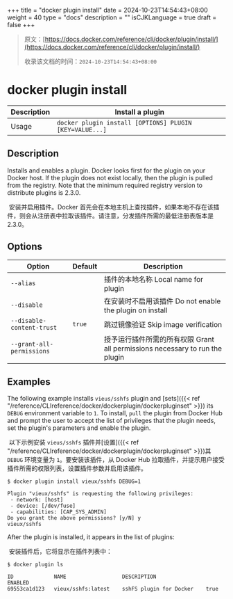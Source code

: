 +++
title = "docker plugin install"
date = 2024-10-23T14:54:43+08:00
weight = 40
type = "docs"
description = ""
isCJKLanguage = true
draft = false
+++

> 原文：[https://docs.docker.com/reference/cli/docker/plugin/install/](https://docs.docker.com/reference/cli/docker/plugin/install/)
>
> 收录该文档的时间：`2024-10-23T14:54:43+08:00`

# docker plugin install

| Description | Install a plugin                                        |
| :---------- | ------------------------------------------------------- |
| Usage       | `docker plugin install [OPTIONS] PLUGIN [KEY=VALUE...]` |

## Description

Installs and enables a plugin. Docker looks first for the plugin on your Docker host. If the plugin does not exist locally, then the plugin is pulled from the registry. Note that the minimum required registry version to distribute plugins is 2.3.0.

​	安装并启用插件。Docker 首先会在本地主机上查找插件，如果本地不存在该插件，则会从注册表中拉取该插件。请注意，分发插件所需的最低注册表版本是 2.3.0。

## Options

| Option                    | Default | Description                                                  |
| ------------------------- | ------- | ------------------------------------------------------------ |
| `--alias`                 |         | 插件的本地名称 Local name for plugin                         |
| `--disable`               |         | 在安装时不启用该插件 Do not enable the plugin on install     |
| `--disable-content-trust` | `true`  | 跳过镜像验证 Skip image verification                         |
| `--grant-all-permissions` |         | 授予运行插件所需的所有权限 Grant all permissions necessary to run the plugin |

## Examples

The following example installs `vieus/sshfs` plugin and [sets]({{< ref "/reference/CLIreference/docker/dockerplugin/dockerpluginset" >}}) its `DEBUG` environment variable to `1`. To install, `pull` the plugin from Docker Hub and prompt the user to accept the list of privileges that the plugin needs, set the plugin's parameters and enable the plugin.

​	以下示例安装 `vieus/sshfs` 插件并[设置]({{< ref "/reference/CLIreference/docker/dockerplugin/dockerpluginset" >}})其 `DEBUG` 环境变量为 `1`。要安装该插件，从 Docker Hub 拉取插件，并提示用户接受插件所需的权限列表，设置插件参数并启用该插件。



```console
$ docker plugin install vieux/sshfs DEBUG=1

Plugin "vieux/sshfs" is requesting the following privileges:
 - network: [host]
 - device: [/dev/fuse]
 - capabilities: [CAP_SYS_ADMIN]
Do you grant the above permissions? [y/N] y
vieux/sshfs
```

After the plugin is installed, it appears in the list of plugins:

​	安装插件后，它将显示在插件列表中：

```console
$ docker plugin ls

ID             NAME                  DESCRIPTION                ENABLED
69553ca1d123   vieux/sshfs:latest    sshFS plugin for Docker    true
```
